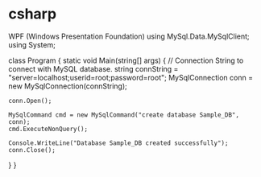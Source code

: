 # csharp
WPF (Windows Presentation Foundation)
using MySql.Data.MySqlClient;
using System;

class Program {
  static void Main(string[] args) {
    // Connection String to connect with MySQL database.
    string connString = "server=localhost;userid=root;password=root";
    MySqlConnection conn = new MySqlConnection(connString);

    conn.Open();

    MySqlCommand cmd = new MySqlCommand("create database Sample_DB", conn);
    cmd.ExecuteNonQuery();

    Console.WriteLine("Database Sample_DB created successfully");
    conn.Close();
  }
}
